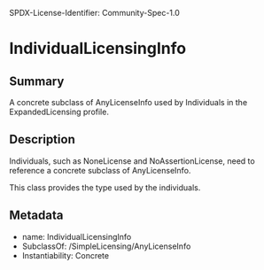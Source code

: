 SPDX-License-Identifier: Community-Spec-1.0

# IndividualLicensingInfo

## Summary

A concrete subclass of AnyLicenseInfo used by Individuals in the
ExpandedLicensing profile.

## Description

Individuals, such as NoneLicense and NoAssertionLicense, need to reference a
concrete subclass of AnyLicenseInfo.

This class provides the type used by the individuals.

## Metadata

- name: IndividualLicensingInfo
- SubclassOf: /SimpleLicensing/AnyLicenseInfo
- Instantiability: Concrete
